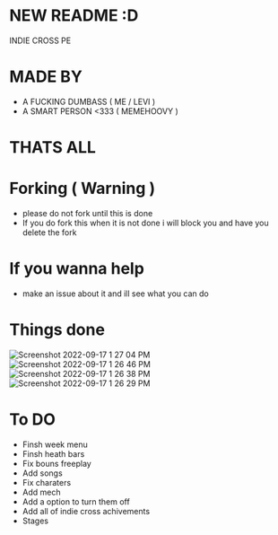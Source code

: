 # NEW README :D
 INDIE CROSS PE
 
 
 # MADE BY
  - A FUCKING DUMBASS ( ME / LEVI )
  - A SMART PERSON <333 ( MEMEHOOVY )
  
  # THATS ALL 

# Forking ( Warning )
 - please do not fork until this is done 
 - If you do fork this when it is not done i will block you and have you delete the fork
 
# If you wanna help
 - make an issue about it and ill see what you can do
 
# Things done 
![Screenshot 2022-09-17 1 27 04 PM](https://user-images.githubusercontent.com/92174516/190873453-eb05b189-c966-4170-9d30-20020e541872.png)
![Screenshot 2022-09-17 1 26 46 PM](https://user-images.githubusercontent.com/92174516/190873455-7b14b699-d2db-4388-937f-b6be9a73c10e.png)
![Screenshot 2022-09-17 1 26 38 PM](https://user-images.githubusercontent.com/92174516/190873456-92a4d1d9-a78a-4fb8-bbcb-4cf18044e825.png)
![Screenshot 2022-09-17 1 26 29 PM](https://user-images.githubusercontent.com/92174516/190873459-da767691-3503-4e2a-baef-6bb7640a4611.png)

# To DO
- Finsh week menu
- Finsh heath bars
- Fix bouns freeplay
- Add songs
- Fix charaters
- Add mech
- Add a option to turn them off
- Add all of indie cross achivements
- Stages
